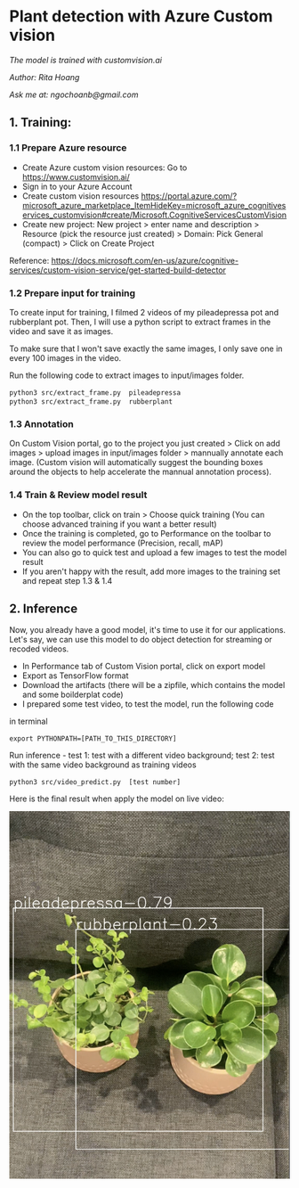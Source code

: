 # Plant detection with Azure Custom vision

_The model is trained with customvision.ai_

_Author: Rita Hoang_

_Ask me at: ngochoanb@gmail.com_

## 1. Training:
### 1.1 Prepare Azure resource
- Create Azure custom vision resources: Go to https://www.customvision.ai/ 
- Sign in to your Azure Account
- Create custom vision resources https://portal.azure.com/?microsoft_azure_marketplace_ItemHideKey=microsoft_azure_cognitiveservices_customvision#create/Microsoft.CognitiveServicesCustomVision
- Create new project: New project > enter name and description > Resource (pick the resource just created) > Domain: Pick General (compact) > Click on Create Project

Reference: https://docs.microsoft.com/en-us/azure/cognitive-services/custom-vision-service/get-started-build-detector


### 1.2 Prepare input for training

To create input for training, I filmed 2 videos of my pileadepressa pot and rubberplant pot. Then, I will use a python script to extract frames in the video and save it as images. 

To make sure that I won't save exactly the same images, I only save one in every 100 images in the video.

Run the following code to extract images to input/images folder.


```
python3 src/extract_frame.py  pileadepressa
python3 src/extract_frame.py  rubberplant
```

### 1.3 Annotation
On Custom Vision portal, go to the project you just created > Click on add images > upload images in input/images folder > mannually annotate each image. (Custom vision will automatically suggest the bounding boxes around the objects to help accelerate the mannual annotation process).

### 1.4 Train & Review model result
- On the top toolbar, click on train > Choose quick training (You can choose advanced training if you want a better result)
- Once the training is completed, go to Performance on the toolbar to review the model performance (Precision, recall, mAP)
- You can also go to quick test and upload a few images to test the model result
- If you aren't happy with the result, add more images to the training set and repeat step 1.3 & 1.4

## 2. Inference
Now, you already have a good  model, it's time to use it for our applications. Let's say, we can use this model to do object detection for streaming or recoded videos.

- In Performance tab of Custom Vision portal, click on export model
- Export as TensorFlow format
- Download the artifacts (there will be a zipfile, which contains the model and some boilderplat code)
- I prepared some test video, to test the model, run the following code

in terminal 
```
export PYTHONPATH=[PATH_TO_THIS_DIRECTORY]
```

Run inference - test 1: test with a different video background; test 2: test with the same video background as training videos
```
python3 src/video_predict.py  [test number]
```


Here is the final result when apply the model on live video:

![output](output/demo.png)
